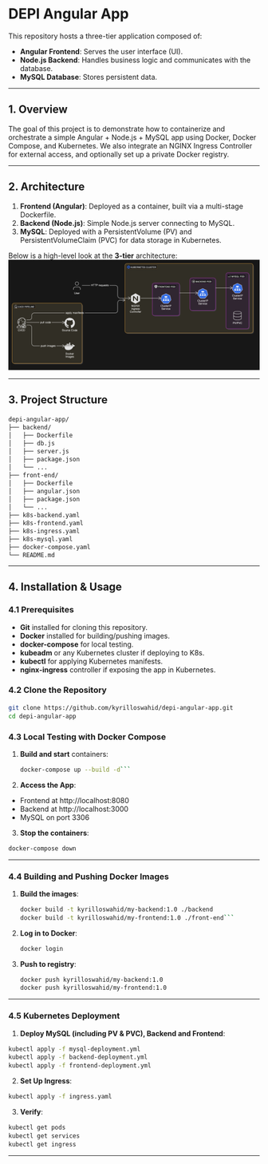 # DEPI Angular App

This repository hosts a three-tier application composed of:

- **Angular Frontend**: Serves the user interface (UI).  
- **Node.js Backend**: Handles business logic and communicates with the database.  
- **MySQL Database**: Stores persistent data.

---

## 1. Overview

The goal of this project is to demonstrate how to containerize and orchestrate a simple Angular + Node.js + MySQL app using Docker, Docker Compose, and Kubernetes. We also integrate an NGINX Ingress Controller for external access, and optionally set up a private Docker registry.

---

## 2. Architecture

1. **Frontend (Angular)**: Deployed as a container, built via a multi-stage Dockerfile.  
2. **Backend (Node.js)**: Simple Node.js server connecting to MySQL.  
3. **MySQL**: Deployed with a PersistentVolume (PV) and PersistentVolumeClaim (PVC) for data storage in Kubernetes.

Below is a high-level look at the **3-tier** architecture:
![Alt text](diagram.png)

---

## 3. Project Structure

```plaintext
depi-angular-app/
├── backend/
│   ├── Dockerfile
│   ├── db.js
│   ├── server.js
│   ├── package.json
│   └── ...
├── front-end/
│   ├── Dockerfile
│   ├── angular.json
│   ├── package.json
│   └── ...
├── k8s-backend.yaml
├── k8s-frontend.yaml
├── k8s-ingress.yaml
├── k8s-mysql.yaml
├── docker-compose.yaml
└── README.md
```

---

## 4. Installation & Usage

### 4.1 Prerequisites
- **Git** installed for cloning this repository.  
- **Docker** installed for building/pushing images.  
- **docker-compose** for local testing.  
- **kubeadm** or any Kubernetes cluster if deploying to K8s.  
- **kubectl** for applying Kubernetes manifests.  
- **nginx-ingress** controller if exposing the app in Kubernetes.

### 4.2 Clone the Repository
```bash
git clone https://github.com/kyrilloswahid/depi-angular-app.git
cd depi-angular-app
```

### 4.3 Local Testing with Docker Compose

1. **Build and start** containers:
   ```bash
   docker-compose up --build -d```

2. **Access the App**:
  - Frontend at http://localhost:8080
  - Backend at http://localhost:3000
  - MySQL on port 3306

3. **Stop the containers**:
  ```bash
  docker-compose down
  ```

---

### 4.4 Building and Pushing Docker Images

1. **Build the images**:
   ```bash
   docker build -t kyrilloswahid/my-backend:1.0 ./backend
   docker build -t kyrilloswahid/my-frontend:1.0 ./front-end```

2.  **Log in to Docker**:
     ```bash
     docker login
     ```

3. **Push to registry**:
    ```bash
    docker push kyrilloswahid/my-backend:1.0
    docker push kyrilloswahid/my-frontend:1.0
    ```

---

### 4.5 Kubernetes Deployment

1. **Deploy MySQL (including PV & PVC), Backend and Frontend**:
  ```bash
  kubectl apply -f mysql-deployment.yml
  kubectl apply -f backend-deployment.yml
  kubectl apply -f frontend-deployment.yml
  ```
2. **Set Up Ingress**:
  ```bash
  kubectl apply -f ingress.yaml
  ```
3. **Verify**:
  ```bash
  kubectl get pods
  kubectl get services
  kubectl get ingress
  ```
---
